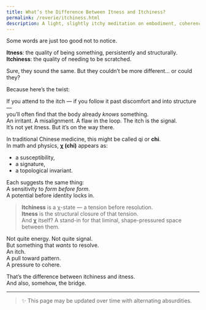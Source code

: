 ```yaml
---
title: What’s the Difference Between Itness and Itchiness?
permalink: /reverie/itchiness.html
description: A light, slightly itchy meditation on embodiment, coherence, and the feeling of “chi.”
---
```


Some words are just too good not to notice.

**Itness**: the quality of being something, persistently and structurally.  
**Itchiness**: the quality of needing to be scratched.

Sure, they sound the same. But they couldn’t be more different… or could they?

Because here’s the twist:

If you attend to the itch — if you follow it past discomfort and into structure —  
you’ll often find that the body already *knows* something.  
An irritant. A misalignment. A flaw in the loop. The itch is the signal.  
It’s not yet itness. But it’s on the way there.

In traditional Chinese medicine, this might be called qi or **chi**.  
In math and physics, **χ (chi)** appears as:

- a susceptibility,  
- a signature,  
- a topological invariant.

Each suggests the same thing:  
A sensitivity to *form before form*.  
A potential before identity locks in.

> **Itchiness** is a χ-state — a tension before resolution.  
> **Itness** is the structural closure of that tension.  
> And **χ** itself? A stand-in for that liminal, shape-pressured space between them.

Not quite energy. Not quite signal.  
But something that *wants* to resolve.  
An itch.  
A pull toward pattern.  
A pressure to cohere.

That’s the difference between itchiness and itness.  
And also, somehow, the bridge.

---

> ✨ This page may be updated over time with alternating absurdities.
